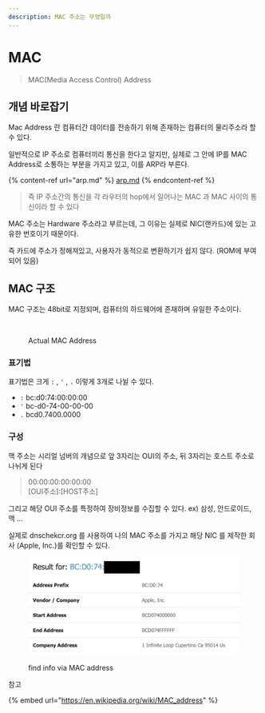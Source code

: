 ```yaml
---
description: MAC 주소는 무엇일까
---
```


# MAC

> MAC(Media Access Control) Address

## 개념 바로잡기

Mac Address 란 컴퓨터간 데이터를 전송하기 위해 존재하는 컴퓨터의 물리주소라 할 수 있다.

일반적으로 IP 주소로 컴퓨터끼리 통신을 한다고 알지만, 실제로 그 안에 IP를 MAC Address로 소통하는 부분을 가지고 있고, 이를 ARP라 부른다.

{% content-ref url="arp.md" %}
[arp.md](arp.md)
{% endcontent-ref %}

> 즉 IP 주소간의 통신을 각 라우터의 hop에서 일어나는 MAC 과 MAC 사이의 통신이라 할 수 있다

MAC 주소는 Hardware 주소라고 부르는데, 그 이유는 실제로 NIC(랜카드)에 있는 고유한 번호이기 때문이다.

즉 카드에 주소가 정해져있고, 사용자가 동적으로 변환하기가 쉽지 않다. (ROM에 부여되어 있음)

## MAC 구조

MAC 구조는 48bit로 지정되며, 컴퓨터의 하드웨어에 존재하며 유일한 주소이다.

<figure><img src="../.gitbook/assets/스크린샷 2022-12-19 오후 4.02.08.png" alt=""><figcaption><p>Actual MAC Address</p></figcaption></figure>

### 표기법

표기법은 크게 `:` , `'` , `.` 이렇게 3개로 나뉠 수 있다.

* `:` bc:d0:74:00:00:00
* `'` bc-d0-74-00-00-00
* `.` bcd0.7400.0000

### 구성

맥 주소는 시리얼 넘버의 개념으로 앞 3자리는 OUI의 주소, 뒤 3자리는 호스트 주소로 나뉘게 된다

> 00:00:00:00:00:00\
> \[OUI주소]:\[HOST주소]

그리고 해당 OUI 주소를 특정하여 장비정보를 수집할 수 있다. ex) 삼성, 안드로이드, 맥 ...

실제로 dnschekcr.org 를 사용하여 나의 MAC 주소를 가지고 해당 NIC 를 제작한 회사 (Apple, Inc.)를 확인할 수 있다.

<figure><img src="../.gitbook/assets/image (2).png" alt=""><figcaption><p>find info via MAC address</p></figcaption></figure>

참고

{% embed url="https://en.wikipedia.org/wiki/MAC_address" %}
